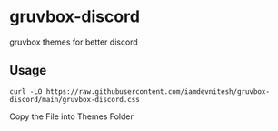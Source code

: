 # gruvbox-discord
gruvbox themes for better discord

## Usage
```
curl -LO https://raw.githubusercontent.com/iamdevnitesh/gruvbox-discord/main/gruvbox-discord.css
```

Copy the File into Themes Folder
